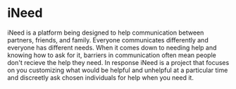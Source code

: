 # iNeed

iNeed is a platform being designed to help communication between partners, friends, and family. Everyone communicates differently and everyone has different needs. When it comes down to needing help and knowing how to ask for it, barriers in communication often mean people don't recieve the help they need. In response iNeed is a project that focuses on you customizing what would be helpful and unhelpful at a particular time and discreetly ask chosen individuals for help when you need it. 
